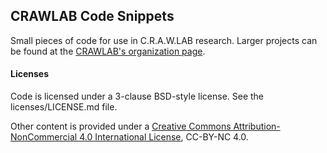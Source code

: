 CRAWLAB Code Snippets
-----

Small pieces of code for use in C.R.A.W.LAB research. Larger projects can be found at the [CRAWLAB's organization page](https://github.com/crawlab).


#### Licenses
Code is licensed under a 3-clause BSD-style license. See the licenses/LICENSE.md file.

Other content is provided under a [Creative Commons Attribution-NonCommercial 4.0 International License](http://creativecommons.org/licenses/by-nc/4.0/), CC-BY-NC 4.0.



